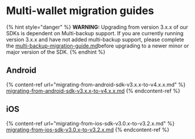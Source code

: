 # Multi-wallet migration guides

{% hint style="danger" %}
**WARNING:** Upgrading from version 3.x.x of our SDKs is dependent on Multi-backup support. If you are currently running version 3.x.x and have not added multi-backup support, please complete the [multi-backup-migration-guide.md](../multi-backup-migration-guide.md "mention")before upgrading to a newer minor or major version of the SDK.
{% endhint %}

## Android

{% content-ref url="migrating-from-android-sdk-v3.x.x-to-v4.x.x.md" %}
[migrating-from-android-sdk-v3.x.x-to-v4.x.x.md](migrating-from-android-sdk-v3.x.x-to-v4.x.x.md)
{% endcontent-ref %}

## iOS

{% content-ref url="migrating-from-ios-sdk-v3.0.x-to-v3.2.x.md" %}
[migrating-from-ios-sdk-v3.0.x-to-v3.2.x.md](migrating-from-ios-sdk-v3.0.x-to-v3.2.x.md)
{% endcontent-ref %}
